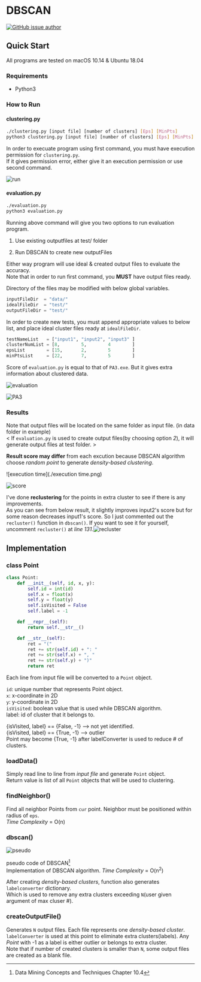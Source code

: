 # DBSCAN

[![GitHub issue author](https://img.shields.io/badge/author-Dae%20In%20Lee-blue.svg)](https://github.com/lazyren)



## Quick Start

All programs are tested on macOS 10.14 & Ubuntu 18.04<br>

### Requirements

* Python3

### How to Run

#### clustering.py

```bash
./clustering.py [input file] [number of clusters] [Eps] [MinPts]
python3 clustering.py [input file] [number of clusters] [Eps] [MinPts]
```

In order to execuate program using first command, you must have execution permission for `clustering.py`.<br>If it gives permission error, either give it an execution permission or use second command.<br>

![run](./assets/run.png)

#### evaluation.py

```bash
./evaluation.py
python3 evaluation.py
```

Running above command will give you two options to run evaluation program.

1. Use existing outputfiles at test/ folder

2. Run DBSCAN to create new outputFiles

Either way program will use ideal & created output files to evaluate the accuracy.<br>Note that in order to run first command, you **MUST** have output files ready.

Directory of the files may be modified with below global variables.

```python
inputFileDir  = "data/"
idealFileDir  = "test/"
outputFileDir = "test/"
```

In order to create new tests, you must append appropriate values to below list, and place ideal cluster files ready at `idealFileDir`.

```python
testNameList   = ["input1", "input2", "input3" ]
clusterNumList = [8,        5,        4        ]
epsList        = [15,       2,        5        ]
minPtsList     = [22,       7,        5        ]
```



Score of `evaluation.py` is equal to that of `PA3.exe`. But it gives extra information about clustered data.

![evaluation](./evaluation.png)

![PA3](./PA3.png)



### Results

Note that output files will be located on the same folder as input file. (in data folder in example)<br>< If `evaluation.py` is used to create output files(by choosing option *2*), it will generate output files at test folder. >

**Result score may differ** from each excution because DBSCAN algorithm choose *random point* to generate *density-based clustering*.

![execution time](./execution time.png)

![score](./score.png)



I've done **reclustering** for the points in extra cluster to see if there is any improvements.<br>As you can see from below result, it slightly improves input2's score but for some reason decreases input1's score. So I just commented out the `recluster()` function in `dbscan()`. If you want to see it for yourself, uncomment `recluster()` at *line 131*.![recluster](./assets/recluster.png)

## Implementation

### class Point

```python
class Point:
    def __init__(self, id, x, y):
        self.id = int(id)
        self.x = float(x)
        self.y = float(y)
        self.isVisited = False
        self.label = -1

    def __repr__(self):
        return self.__str__()

    def __str__(self):
        ret = "("
        ret += str(self.id) + ": "
        ret += str(self.x) + ", "
        ret += str(self.y) + ")"
        return ret
```

Each line from input file will be converted to a `Point` object.<br>

`id`: unique number that represents Point object.<br>`x`: x-coordinate in 2D<br>`y`: y-coordinate in 2D<br>`isVisited`: boolean value that is used while DBSCAN algorithm.<br>label: id of cluster that it belongs to.<br>

{isVisited, label} == {False, -1} --> not yet identified.<br>{isVisited, label} == {True, -1} --> outlier<br>Point may become {True, -1} after labelConverter is used to reduce # of clusters.



### loadData()

Simply read line to line from *input file* and generate `Point` object.<br>Return value is list of all `Point` objects that will be used to clustering.



### findNeighbor()

Find all neighbor Points from `cur` point. Neighbor must be positioned within radius of `eps`.<br>*Time Complexity* = O(n)



### dbscan()

![pseudo](./assets/pseudo.png)

pseudo code of DBSCAN[^1]<br>Implementation of DBSCAN algorithm. *Time Complexity* = O(n<sup>2</sup>)<br>

After creating *density-based clusters*, function also generates `labelconverter` dictionary.<br>Which is used to remove any extra clusters exceeding `N`(user given argument of max cluser #).<br>



### createOutputFile()

Generates `N` output files. Each file represents one *density-based cluster*.<br>`labelConverter` is used at this point to eliminate extra clusters(labels). Any *Point* with -1 as a label is either outlier or belongs to extra cluster.<br>Note that if number of created clusters is smaller than `N`, some output files are created as a blank file.

[^1]: Data Mining Concepts and Techniques Chapter 10.4